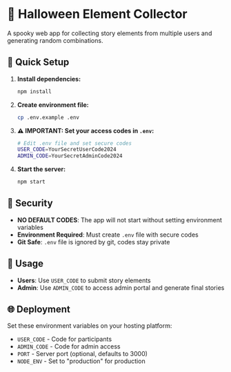 # 🎃 Halloween Element Collector

A spooky web app for collecting story elements from multiple users and generating random combinations.

## 🚀 Quick Setup

1. **Install dependencies:**

   ```bash
   npm install
   ```

2. **Create environment file:**

   ```bash
   cp .env.example .env
   ```

3. **⚠️ IMPORTANT: Set your access codes in `.env`:**

   ```bash
   # Edit .env file and set secure codes
   USER_CODE=YourSecretUserCode2024
   ADMIN_CODE=YourSecretAdminCode2024
   ```

4. **Start the server:**
   ```bash
   npm start
   ```

## 🔐 Security

- **NO DEFAULT CODES**: The app will not start without setting environment variables
- **Environment Required**: Must create `.env` file with secure codes
- **Git Safe**: `.env` file is ignored by git, codes stay private

## 📝 Usage

- **Users**: Use `USER_CODE` to submit story elements
- **Admin**: Use `ADMIN_CODE` to access admin portal and generate final stories

## 🌐 Deployment

Set these environment variables on your hosting platform:

- `USER_CODE` - Code for participants
- `ADMIN_CODE` - Code for admin access
- `PORT` - Server port (optional, defaults to 3000)
- `NODE_ENV` - Set to "production" for production
